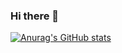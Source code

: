 ### Hi there 👋
[![Anurag's GitHub stats](https://github-readme-stats.vercel.app/api?username=SUtengda)](https://github.com/anuraghazra/github-readme-stats)

<!--
**SUtengda/SUtengda** is a ✨ _special_ ✨ repository because its `README.md` (this file) appears on your GitHub profile.

Here are some ideas to get you started:

- 🔭 I’m currently working on ...
- 🌱 I’m currently learning ...
- 👯 I’m looking to collaborate on ...
- 🤔 I’m looking for help with ...
- 💬 Ask me about ...
- 📫 How to reach me: ...
- 😄 Pronouns: ...
- ⚡ Fun fact: ...
-->
